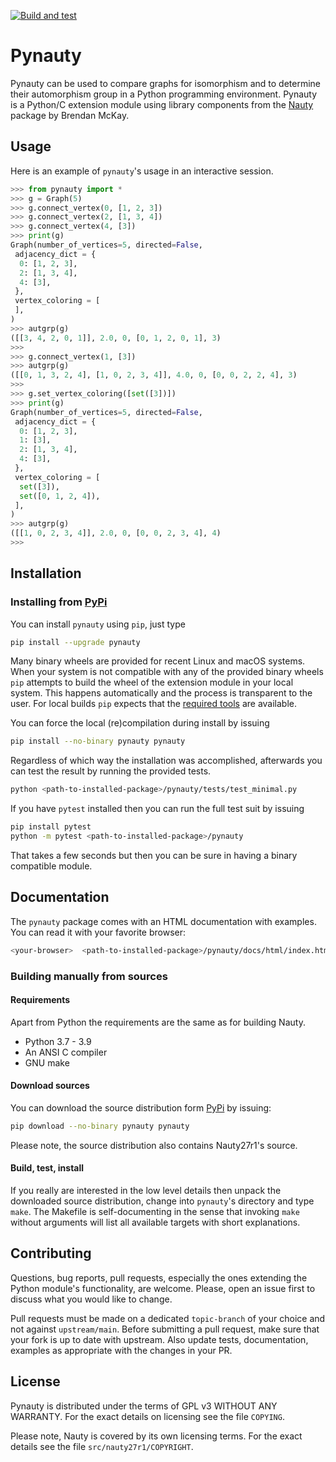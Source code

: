 [![Build and test](https://github.com/pdobsan/pynauty/actions/workflows/build-and-test.yml/badge.svg)](https://github.com/pdobsan/pynauty/actions/workflows/build-and-test.yml)

# Pynauty 

Pynauty can be used to compare graphs for isomorphism and to determine
their automorphism group in a Python programming environment.  Pynauty
is a Python/C extension module using library components from the
[Nauty](https://pallini.di.uniroma1.it/) package by Brendan McKay.


## Usage

Here is an example of `pynauty`'s usage in an interactive session.

```python
>>> from pynauty import *
>>> g = Graph(5)
>>> g.connect_vertex(0, [1, 2, 3])
>>> g.connect_vertex(2, [1, 3, 4])
>>> g.connect_vertex(4, [3])
>>> print(g)
Graph(number_of_vertices=5, directed=False,
 adjacency_dict = {
  0: [1, 2, 3],
  2: [1, 3, 4],
  4: [3],
 },
 vertex_coloring = [
 ],
)
>>> autgrp(g)
([[3, 4, 2, 0, 1]], 2.0, 0, [0, 1, 2, 0, 1], 3)
>>> 
>>> g.connect_vertex(1, [3])
>>> autgrp(g)
([[0, 1, 3, 2, 4], [1, 0, 2, 3, 4]], 4.0, 0, [0, 0, 2, 2, 4], 3)
>>>
>>> g.set_vertex_coloring([set([3])])
>>> print(g)
Graph(number_of_vertices=5, directed=False,
 adjacency_dict = {
  0: [1, 2, 3],
  1: [3],
  2: [1, 3, 4],
  4: [3],
 },
 vertex_coloring = [
  set([3]),
  set([0, 1, 2, 4]),
 ],
)
>>> autgrp(g)
([[1, 0, 2, 3, 4]], 2.0, 0, [0, 0, 2, 3, 4], 4)
>>>
```

## Installation

### Installing from [PyPi](https://pypi.org/project/pynauty/)

You can install `pynauty` using `pip`, just type

```bash
pip install --upgrade pynauty
```

Many binary wheels are provided for recent Linux and macOS systems.
When your system is not compatible with any of the provided binary
wheels `pip` attempts to build the wheel of the extension module in your
local system. This happens automatically and the process is transparent
to the user.  For local builds `pip` expects that the [required
tools](#requirements) are available.

You can force the local (re)compilation during install by issuing

```bash
pip install --no-binary pynauty pynauty
```

Regardless of which way the installation was accomplished, afterwards
you can test the result by running the provided tests.

```bash
python <path-to-installed-package>/pynauty/tests/test_minimal.py
```

If you have `pytest` installed then you can run the full test suit by
issuing

```bash
pip install pytest
python -m pytest <path-to-installed-package>/pynauty
```

That takes a few seconds but then you can be sure in having a binary
compatible module.

## Documentation

The `pynauty` package comes with an HTML documentation with examples.
You can read it with your favorite browser:

```bash
<your-browser>  <path-to-installed-package>/pynauty/docs/html/index.html
```

### Building manually from sources

#### Requirements

Apart from Python the requirements are the same as for building Nauty.

- Python 3.7 - 3.9
- An ANSI C compiler 
- GNU make

#### Download sources

You can download the source distribution form
[PyPi](https://pypi.org/project/pynauty/) by issuing:

```bash
pip download --no-binary pynauty pynauty
```

Please note, the source distribution also contains Nauty27r1's source.

#### Build, test, install

If you really are interested in the low level details then unpack the
downloaded source distribution, change into `pynauty`'s directory and
type `make`.  The Makefile is self-documenting in the sense that
invoking `make` without arguments will list all available targets with
short explanations.

## Contributing

Questions, bug reports, pull requests, especially the ones extending the
Python module's functionality, are welcome. Please, open an issue first
to discuss what you would like to change.

Pull requests must be made on a dedicated `topic-branch` of your choice
and not against `upstream/main`.  Before submitting a pull request, make
sure that your fork is up to date with upstream. Also update tests,
documentation, examples as appropriate with the changes in your PR. 

## License

Pynauty is distributed under the terms of GPL v3 WITHOUT ANY WARRANTY.
For the exact details on licensing see the file `COPYING`.

Please note, Nauty is covered by its own licensing terms. For the exact
details see the file `src/nauty27r1/COPYRIGHT`.
